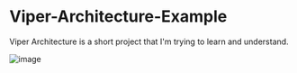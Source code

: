 # Viper-Architecture-Example

Viper Architecture is a short project that I'm trying to learn and understand.

![image](https://github.com/Batuhanirmali/Viper-Architecture-Example/assets/103661354/c16e760a-d910-4387-8b38-1b55715e7d34)

